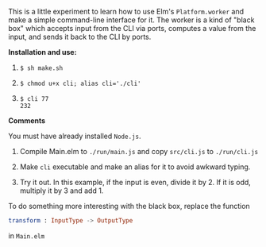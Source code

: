 This is a little experiment to learn how to use Elm's 
`Platform.worker` and make a simple command-line interface
for it.  The worker is a kind of "black box" which accepts 
input from the CLI via ports,
computes a value from the input, and sends it back to the CLI
by ports.  



**Installation and use:**

 1)  `$ sh make.sh `                     
 
 2)  `$ chmod u+x cli; alias cli='./cli'` 
 
 3)  `$ cli 77`                          
     `232`


**Comments**

You must have already installed `Node.js`.

1) Compile Main.elm to `./run/main.js` and
copy `src/cli.js` to `./run/cli.js`

2) Make `cli` executable and make an alias for it
to avoid awkward typing.

3) Try it out.  In this example, if the input is
even, divide it by 2.  If it is odd, multiply it
by 3 and add 1.

To do something more interesting with the black box, replace
the function 

```elm
transform : InputType -> OutputType
```

in `Main.elm`